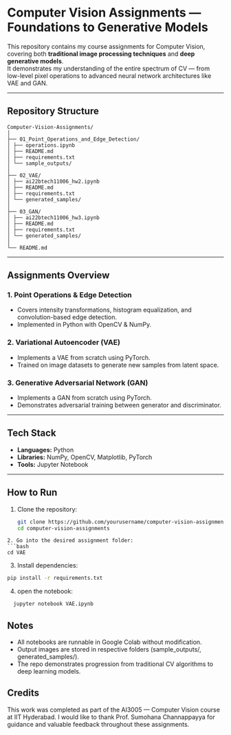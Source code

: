 # Computer Vision Assignments — Foundations to Generative Models

This repository contains my course assignments for Computer Vision, covering both **traditional image processing techniques** and **deep generative models**.  
It demonstrates my understanding of the entire spectrum of CV — from low-level pixel operations to advanced neural network architectures like VAE and GAN.

---

##  Repository Structure

```
Computer-Vision-Assignments/
│
├── 01_Point_Operations_and_Edge_Detection/
│ ├── operations.ipynb
│ ├── README.md
│ ├── requirements.txt
│ └── sample_outputs/
│
├── 02_VAE/
│ ├── ai22btech11006_hw2.ipynb
│ ├── README.md
│ ├── requirements.txt
│ └── generated_samples/
│
├── 03_GAN/
│ ├── ai22btech11006_hw3.ipynb
│ ├── README.md
│ ├── requirements.txt
│ └── generated_samples/
│
└── README.md
```


---

##  Assignments Overview

### 1. Point Operations & Edge Detection
- Covers intensity transformations, histogram equalization, and convolution-based edge detection.
- Implemented in Python with OpenCV & NumPy.

### 2. Variational Autoencoder (VAE)
- Implements a VAE from scratch using PyTorch.
- Trained on image datasets to generate new samples from latent space.

### 3. Generative Adversarial Network (GAN)
- Implements a GAN from scratch using PyTorch.
- Demonstrates adversarial training between generator and discriminator.

---

##  Tech Stack
- **Languages:** Python
- **Libraries:** NumPy, OpenCV, Matplotlib, PyTorch
- **Tools:** Jupyter Notebook

---

##  How to Run
1. Clone the repository:
   ```bash
   git clone https://github.com/yourusername/computer-vision-assignments.git
   cd computer-vision-assignments
  ```
2. Go into the desired assignment folder:
  ```bash
  cd VAE
  ```
3.  Install dependencies:
  ```bash
  pip install -r requirements.txt
  ```
4. open the notebook:
  ```bash
    jupyter notebook VAE.ipynb
  ```

## Notes
- All notebooks are runnable in Google Colab without modification.
- Output images are stored in respective folders (sample_outputs/, generated_samples/).
- The repo demonstrates progression from traditional CV algorithms to deep learning models.

## Credits
This work was completed as part of the AI3005 — Computer Vision course at IIT Hyderabad.
I would like to thank Prof. Sumohana Channappayya for guidance and valuable feedback throughout these assignments.
